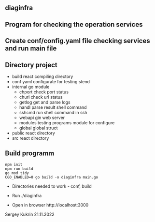 ## diaginfra

## Program for checking the operation services
## Create conf/config.yaml file checking services and run main file

## Directory project
- build react compiling directory
- conf yaml configurate for testing stend
- internal go module
  - chport check port status
  - churl check url status
  - getlog get and parse logs
  - handl parse result shell command 
  - sshcmd run shell command in ssh
  - webapi gin web server
  - modules testing programs module for configure
  - global global struct 
- public react directory
- src react directory


## Build programm
 ```
 npm init
 npm run build
 go mod tidy
 CGO_ENABLED=0 go build -o diaginfra main.go
```

- Directories needed to work - conf, build

- Run ./diaginfra 
- Open in browser http://localhost:3000

 Sergey Kukrin 21.11.2022